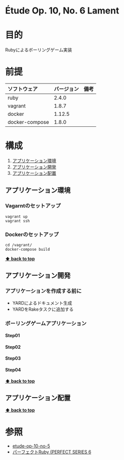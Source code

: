 Étude Op. 10, No. 6 Lament
===================

# 目的 #
Rubyによるボーリングゲーム実装

# 前提 #
| ソフトウェア   | バージョン   | 備考        |
|:---------------|:-------------|:------------|
| ruby           |2.4.0    |             |
| vagrant        |1.8.7    |             |
| docker         |1.12.5    |             |
| docker-compose |1.8.0    |             |

# 構成 #
1. [アプリケーション環境](#アプリケーション環境)
1. [アプリケーション開発](#アプリケーション開発)
1. [アプリケーション配置](#アプリケーション配置)

## アプリケーション環境

### Vagarntのセットアップ
```
vagrant up
vagrant ssh
```

### Dockerのセットアップ
```
cd /vagrant/
docker-compose build
```
**[⬆ back to top](#構成)**

## アプリケーション開発
### アプリケーションを作成する前に
+ YARDによるドキュメント生成
+ YARDをRakeタスクに追加する

### ボーリングゲームアプリケーション
#### Step01

#### Step02

#### Step03

#### Step04

**[⬆ back to top](#構成)**

## アプリケーション配置
**[⬆ back to top](#構成)**

# 参照 #
+ [etude-op-10-no-5](https://github.com/k2works/etude-op10-no5/blob/master/README.md)
+ [パーフェクトRuby (PERFECT SERIES 6](https://www.amazon.co.jp/%E3%83%91%E3%83%BC%E3%83%95%E3%82%A7%E3%82%AF%E3%83%88Ruby-PERFECT-6-Ruby%E3%82%B5%E3%83%9D%E3%83%BC%E3%82%BF%E3%83%BC%E3%82%BA/dp/4774158798)